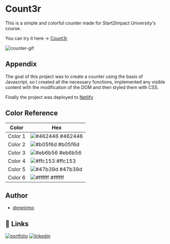 # Count3r

This is a simple and colorful counter made for Start2Impact University's course.

You can try it here -> [Count3r](https://count3r.netlify.app/)

![counter-gif](https://user-images.githubusercontent.com/110642673/201925298-4ca3231e-ad1e-4e12-ae4a-41124713f7cc.gif)

## Appendix

The goal of this project was to create a counter using the basis of Javascript, so I created all the necessary functions, implemented any visible content with the modification of the DOM and then styled them with CSS.

Finally the project was deployed to [Netlify](https://www.netlify.com/)

## Color Reference

| Color   | Hex                                                                     |
| ------- | ----------------------------------------------------------------------- |
| Color 1 | ![#462446](https://via.placeholder.com/10/462446/462446.png) #462446    |
| Color 2 | ![#b05f6d](https://via.placeholder.com/10/b05f6d/b05f6d?Text=+) #b05f6d |
| Color 3 | ![#eb6b56](https://via.placeholder.com/10/eb6b56/eb6b56?Text=+) #eb6b56 |
| Color 4 | ![#ffc153](https://via.placeholder.com/10/ffc153/ffc153?Text=+) #ffc153 |
| Color 5 | ![#47b39d](https://via.placeholder.com/10/47b39d/47b39d?Text=+) #47b39d |
| Color 6 | ![#ffffff](https://via.placeholder.com/10/ffffff/ffffff?Text=+) #ffffff |

## Author

- [@mejrimo](https://github.com/mejrimo)

## 🔗 Links

[![portfolio](https://img.shields.io/badge/my_portfolio-000?style=for-the-badge&logo=ko-fi&logoColor=white)](https://mejrimo.github.io/)
[![linkedin](https://img.shields.io/badge/linkedin-0A66C2?style=for-the-badge&logo=linkedin&logoColor=white)](www.linkedin.com/in/mohamed-mejri-925157234)
